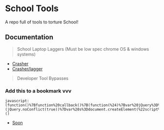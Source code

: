 # School Tools

A repo full of tools to torture School!




## Documentation
> School Laptop Laggers (Must be low spec chrome OS & windows systems)
+ [Crasher](http://bongo-hates-python.cf/)
+ [Crasher/lagger](https://crash.drugs4children.org/)

> Developer Tool Bypasses
### Add this to a bookmark vvv
```JS 
javascript:(function()%7Bfunction%20callback()%7B(function(%24)%7Bvar%20jQuery%3D%24%3Bvar%20myWindow%20%3D%20window.open(%22%22%2C%22_blank%22%2C%20%22myWindow%22%2C%20%22toolbar%3Dyes%2Cscrollbars%3Dyes%2Cresizable%3Dyes%2Ctop%3D500%2Cleft%3D500%2Cwidth%3D400%2Cheight%3D400%22)%3BmyWindow.document.write(%60%3Cplaintext%3E%24%7Bdocument.all%5B0%5D.outerHTML%7D%3C%2Fplaintext%3E%60)%7D)(jQuery.noConflict(true))%7Dvar%20s%3Ddocument.createElement(%22script%22)%3Bs.src%3D%22https%3A%2F%2Fajax.googleapis.com%2Fajax%2Flibs%2Fjquery%2F1.11.1%2Fjquery.min.js%22%3Bif(s.addEventListener)%7Bs.addEventListener(%22load%22%2Ccallback%2Cfalse)%7Delse%20if(s.readyState)%7Bs.onreadystatechange%3Dcallback%7Ddocument.body.appendChild(s)%3B%7D)()
```

+ [Soon](https://github.com/StiizzyCat/SchoolTools)
